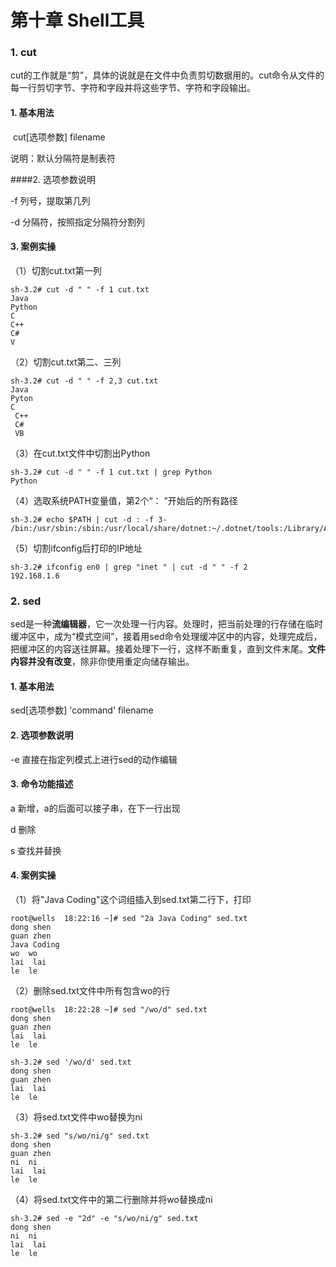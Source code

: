 # 第十章 Shell工具

### 1. cut

​	cut的工作就是“剪”，具体的说就是在文件中负责剪切数据用的。cut命令从文件的每一行剪切字节、字符和字段并将这些字节、字符和字段输出。

#### 1. 基本用法

​	cut[选项参数] filename

说明：默认分隔符是制表符

####2. 选项参数说明

-f 列号，提取第几列

-d 分隔符，按照指定分隔符分割列

#### 3. 案例实操

（1）切割cut.txt第一列

```
sh-3.2# cut -d " " -f 1 cut.txt 
Java
Python
C
C++
C#
V
```

（2）切割cut.txt第二、三列

```
sh-3.2# cut -d " " -f 2,3 cut.txt 
Java
Pyton
C
 C++
 C#
 VB
```

（3）在cut.txt文件中切割出Python

```
sh-3.2# cut -d " " -f 1 cut.txt | grep Python
Python
```

（4）选取系统PATH变量值，第2个“： ”开始后的所有路径

```
sh-3.2# echo $PATH | cut -d : -f 3-
/bin:/usr/sbin:/sbin:/usr/local/share/dotnet:~/.dotnet/tools:/Library/Apple/usr/bin:/Library/Frameworks/Mono.framework/Versions/Current/Commands
```

（5）切割ifconfig后打印的IP地址

```
sh-3.2# ifconfig en0 | grep "inet " | cut -d " " -f 2 
192.168.1.6
```

### 2. sed

​		sed是一种**流编辑器**，它一次处理一行内容。处理时，把当前处理的行存储在临时缓冲区中，成为“模式空间”，接着用sed命令处理缓冲区中的内容，处理完成后，把缓冲区的内容送往屏幕。接着处理下一行，这样不断重复，直到文件末尾。**文件内容并没有改变**，除非你使用重定向储存输出。

#### 1. 基本用法

sed[选项参数] 	'command' filename

#### 2. 选项参数说明

-e 直接在指定列模式上进行sed的动作编辑

#### 3. 命令功能描述

a 新增，a的后面可以接子串，在下一行出现

d 删除

s 查找并替换

#### 4. 案例实操

（1）将"Java Coding"这个词组插入到sed.txt第二行下，打印

```
root@wells  18:22:16 ~]# sed "2a Java Coding" sed.txt
dong shen
guan zhen
Java Coding
wo  wo
lai  lai
le  le
```

（2）删除sed.txt文件中所有包含wo的行

```
root@wells  18:22:28 ~]# sed "/wo/d" sed.txt
dong shen
guan zhen
lai  lai
le  le
```

```
sh-3.2# sed '/wo/d' sed.txt
dong shen
guan zhen
lai  lai
le  le
```

（3）将sed.txt文件中wo替换为ni

```
sh-3.2# sed "s/wo/ni/g" sed.txt 
dong shen
guan zhen
ni  ni
lai  lai
le  le
```

（4）将sed.txt文件中的第二行删除并将wo替换成ni

```
sh-3.2# sed -e "2d" -e "s/wo/ni/g" sed.txt
dong shen
ni  ni
lai  lai
le  le
```


